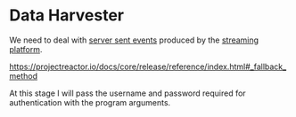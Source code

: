 # Data Harvester

We need to deal with [server sent events](https://en.wikipedia.org/wiki/Server-sent_events) produced by the [streaming platform](devcase-streaming-readme-main/StreamingPlatform.md).

https://projectreactor.io/docs/core/release/reference/index.html#_fallback_method

At this stage I will pass the username and password required for authentication with the program arguments.